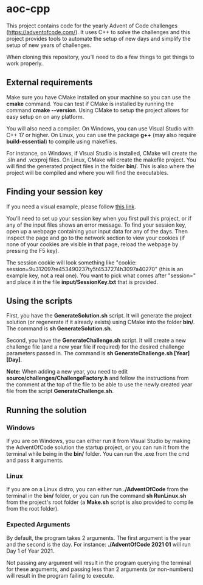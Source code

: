 # aoc-cpp
This project contains code for the yearly Advent of Code challenges (https://adventofcode.com/). It uses C++ to solve the challenges and this project provides tools to automate the setup of new days and simplify the setup of new years of challenges.

When cloning this repository, you'll need to do a few things to get things to work properly.

## External requirements
Make sure you have CMake installed on your machine so you can use the **cmake** command. You can test if CMake is installed by running the command **cmake --version**. Using CMake to setup the project allows for easy setup on on any platform.

You will also need a compiler. On Windows, you can use Visual Studio with C++ 17 or higher. On Linux, you can use the package **g++** (may also require **build-essential**) to compile using makefiles.

For instance, on Windows, if Visual Studio is installed, CMake will create the .sln and .vcxproj files. On Linux, CMake will create the makefile project. You will find the generated project files in the folder **bin/**. This is also where the project will be compiled and where you will find the executables.

## Finding your session key
If you need a visual example, please follow [this link](https://github.com/wimglenn/advent-of-code-wim/issues/1).

You'll need to set up your session key when you first pull this project, or if any of the input files shows an error message. To find your session key, open up a webpage containing your input data for any of the days. Then inspect the page and go to the network section to view your cookies (if none of your cookies are visible in that page, reload the webpage by pressing the F5 key).

The session cookie will look something like "cookie: session=9u312097re453490237ty5t4537274h3097a40270" (this is an example key, not a real one). You want to pick what comes after "session=" and place it in the file **input/SessionKey.txt** that is provided.

## Using the scripts
First, you have the **GenerateSolution.sh** script. It will generate the project solution (or regenerate if it already exists) using CMake into the folder **bin/**. The command is **sh GenerateSolution.sh**.

Second, you have the **GenerateChallenge.sh** script. It will create a new challenge file (and a new year file if required) for the desired challenge parameters passed in. The command is **sh GenerateChallenge.sh [Year] [Day]**.

**Note:** When adding a new year, you need to edit **source/challenges/ChallengeFactory.h** and follow the instructions from the comment at the top of the file to be able to use the newly created year file from the script **GenerateChallenge.sh**.

## Running the solution
### Windows
If you are on Windows, you can either run it from Visual Studio by making the AdventOfCode solution the startup project, or you can run it from the terminal while being in the **bin/** folder. You can run the .exe from the cmd and pass it arguments.

### Linux
If you are on a Linux distro, you can either run **./AdventOfCode** from the terminal in the **bin/** folder, or you can run the command **sh RunLinux.sh** from the project's root folder (a **Make.sh** script is also provided to compile from the root folder).

### Expected Arguments
By default, the program takes 2 arguments. The first argument is the year and the second is the day. For instance: **./AdventOfCode 2021 01** will run Day 1 of Year 2021.

Not passing any argument will result in the program querying the terminal for these arguments, and passing less than 2 arguments (or non-numbers) will result in the program failing to execute.
